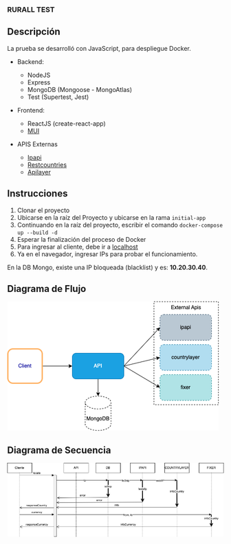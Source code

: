 ### RURALL TEST

##

## Descripción
La prueba se desarrolló con JavaScript, para despliegue Docker.
* Backend:
  * NodeJS
  * Express
  * MongoDB (Mongoose - MongoAtlas)
  * Test (Supertest, Jest)

* Frontend:
  * ReactJS (create-react-app)
  * [MUI](https://mui.com/)

* APIS Externas
  * [Ipapi](https://ipapi.com/)
  * [Restcountries](https://restcountries.com/)
  * [Apilayer](https://apilayer.com/)

## Instrucciones
1. Clonar el proyecto
2. Ubicarse en la raíz del Proyecto y ubicarse en la rama `initial-app`
3. Continuando en la raíz del proyecto, escribir el comando `docker-compose up --build -d`
4. Esperar la finalización del proceso de Docker
5. Para ingresar al cliente, debe ir a [localhost](http://localhost:3000)
6. Ya en el navegador, ingresar IPs para probar el funcionamiento.

En la DB Mongo, existe una IP bloqueada (blacklist) y es: **10.20.30.40**.

## Diagrama de Flujo
![alt text](https://github.com/javipart/rurall/blob/initial-app/D1.png?raw=true)

## Diagrama de Secuencia
![alt text](https://github.com/javipart/rurall/blob/initial-app/D2.png?raw=true)